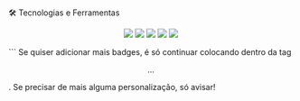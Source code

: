 🛠️ Tecnologias e Ferramentas
<p align="center"> <img src="https://img.shields.io/badge/HTML-E34F26?style=for-the-badge&logo=html5&logoColor=white"/> <img src="https://img.shields.io/badge/CSS-1572B6?style=for-the-badge&logo=css3&logoColor=white"/> <img src="https://img.shields.io/badge/Java-007396?style=for-the-badge&logo=java&logoColor=white"/> <img src="https://img.shields.io/badge/Node.js-339933?style=for-the-badge&logo=nodedotjs&logoColor=white"/> <img src="https://img.shields.io/badge/Firebase-FFCA28?style=for-the-badge&logo=firebase&logoColor=black"/> <!-- Adicione aqui outras ferramentas e tecnologias que desejar --> </p> ```
Se quiser adicionar mais badges, é só continuar colocando dentro da tag <p align="center">...</p>.
Se precisar de mais alguma personalização, só avisar!

